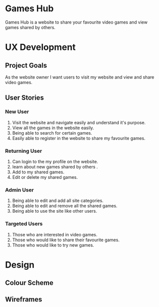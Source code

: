 # Games Hub

Games Hub is a website to share your favourite video games and view games shared by others.

# UX Development

## Project Goals
As the website owner I want users to visit my website and view and share video games. 

## User Stories

### New User
1. Visit the website and navigate easily and understand it's purpose.
1. View all the games in the website easily.
1. Being able to search for certain games.
1. Easily able to register in the website to share my favourite games.

### Returning User
1. Can login to the my profile on the website.
1. learn about new games shared by others .
1. Add to my shared games.
1. Edit or delete my shared games.

### Admin User
1. Being able to edit and add all site categories.
1. Being able to edit and remove all the shared games.
1. Being able to use the site like other users.

### Targeted Users
1. Those who are interested in video games.
1. Those who would like to share their favourite games.
1. Those who would like to try new games.


# Design

## Colour Scheme

## Wireframes

